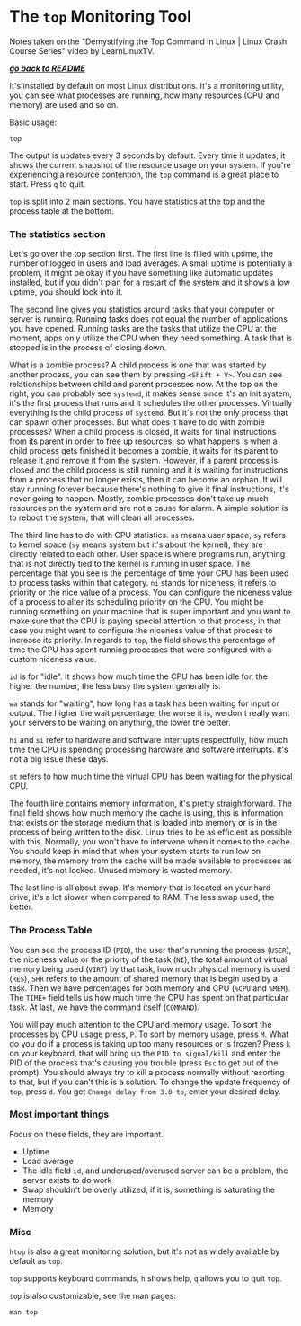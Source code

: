 # The `top` Monitoring Tool

Notes taken on the "Demystifying the Top Command in Linux | Linux Crash Course
Series" video by LearnLinuxTV.

[***go back to README***](/README.md)

It's installed by default on most Linux distributions. It's a monitoring
utility, you can see what processes are running, how many resources (CPU and
memory) are used and so on.

Basic usage:

    top

The output is updates every 3 seconds by default. Every time it updates, it
shows the current snapshot of the resource usage on your system. If you're
experiencing a resource contention, the `top` command is a great place to
start. Press `q` to quit.

`top` is split into 2 main sections. You have statistics at the top and the
process table at the bottom. 

### The statistics section 

Let's go over the top section first. The first line is filled with uptime, the
number of logged in users and load averages. A small uptime is potentially a
problem, it might be okay if you have something like automatic updates
installed, but if you didn't plan for a restart of the system and it shows a
low uptime, you should look into it. 

The second line gives you statistics around tasks that your computer or server
is running. Running tasks does not equal the number of applications you have
opened. Running tasks are the tasks that utilize the CPU at the moment, apps
only utilize the CPU when they need something. A task that is stopped is in the
process of closing down. 

What is a zombie process? A child process is one that was started by another
process, you can see them by pressing `<Shift + V>`. You can see relationships
between child and parent processes now. At the top on the right, you can
probably see `systemd`, it makes sense since it's an init system, it's the
first process that runs and it schedules the other processes. Virtually
everything is the child process of `systemd`. But it's not the only process
that can spawn other processes. But what does it have to do with zombie
processes? When a child process is closed, it waits for final instructions from
its parent in order to free up resources, so what happens is when a child
process gets finished it becomes a zombie, it waits for its parent to release
it and remove it from the system. However, if a parent process is closed and
the child process is still running and it is waiting for instructions from a
process that no longer exists, then it can become an orphan. It will stay
running forever because there's nothing to give it final instructions, it's
never going to happen. Mostly, zombie processes don't take up much resources on
the system and are not a cause for alarm. A simple solution is to reboot the
system, that will clean all processes.

The third line has to do with CPU statistics. `us` means user space, `sy`
refers to kernel space (`sy` means system but it's about the kernel), they are
directly related to each other. User space is where programs run, anything that
is not directly tied to the kernel is running in user space. The percentage
that you see is the percentage of time your CPU has been used to process tasks
within that category. `ni` stands for niceness, it refers to priority or the
nice value of a process. You can configure the niceness value of a process to
alter its scheduling priority on the CPU. You might be running something on
your machine that is super important and you want to make sure that the CPU is
paying special attention to that process, in that case you might want to
configure the niceness value of that process to increase its priority. In
regards to `top`, the field shows the percentage of time the CPU has spent
running processes that were configured with a custom niceness value.

`id` is for "idle". It shows how much time the CPU has been idle for, the
higher the number, the less busy the system generally is.

`wa` stands for "waiting", how long has a task has been waiting for input or
output. The higher the wait percentage, the worse it is, we don't really want
your servers to be waiting on anything, the lower the better.

`hi` and `si` refer to hardware and software interrupts respectfully, how much
time the CPU is spending processing hardware and software interrupts. It's not
a big issue these days.

`st` refers to how much time the virtual CPU has been waiting for the physical
CPU.

The fourth line contains memory information, it's pretty straightforward. The
final field shows how much memory the cache is using, this is information that
exists on the storage medium that is loaded into memory or is in the process of
being written to the disk. Linux tries to be as efficient as possible with
this. Normally, you won't have to intervene when it comes to the cache. You
should keep in mind that when your system starts to run low on memory, the
memory from the cache will be made available to processes as needed, it's not
locked. Unused memory is wasted memory.

The last line is all about swap. It's memory that is located on your hard
drive, it's a lot slower when compared to RAM. The less swap used, the better.

### The Process Table

You can see the process ID (`PID`), the user that's running the process
(`USER`), the niceness value or the priorty of the task (`NI`), the total
amount of virtual memory being used (`VIRT`) by that task, how much physical
memory is used (`RES`), `SHR` refers to the amount of shared memory that is 
begin used by a task. Then we have percentages for both memory and CPU (`%CPU`
and `%MEM`). The `TIME+` field tells us how much time the CPU has spent on that
particular task. At last, we have the command itself (`COMMAND`).

You will pay much attention to the CPU and memory usage. To sort the processes
by CPU usage press, `P`. To sort by memory usage, press `M`. What do you do if
a process is taking up too many resources or is frozen? Press `k` on your
keyboard, that will bring up the `PID to signal/kill` and enter the PID of the
process that's causing you trouble (press `Esc` to get out of the prompt). You
should always try to kill a process normally without resorting to that, but if
you can't this is a solution. To change the update frequency of `top`, press
`d`. You get `Change delay from 3.0 to`, enter your desired delay. 

### Most important things

Focus on these fields, they are important.

- Uptime
- Load average
- The idle field `id`, and underused/overused server can be a problem, the
  server exists to do work
- Swap shouldn't be overly utilized, if it is, something is saturating the
  memory
- Memory

### Misc

`htop` is also a great monitoring solution, but it's not as widely available by
default as `top`.

`top` supports keyboard commands, `h` shows help, `q` allows you to quit `top`.

`top` is also customizable, see the man pages:

    man top
